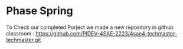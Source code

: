 # Phase Spring
To Check our completed Porject we made a new repository in github classroom  :  https://github.com/PIDEV-4SAE-2223/4sae4-techmaster-techmaster.git

